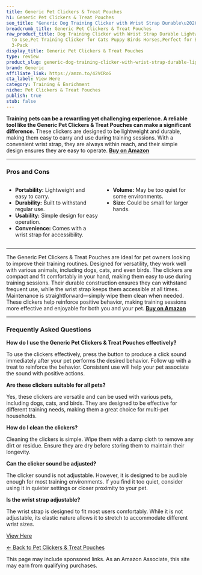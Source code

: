 ```yaml
---
title: Generic Pet Clickers & Treat Pouches
h1: Generic Pet Clickers & Treat Pouches
seo_title: "Generic Dog Training Clicker with Wrist Strap Durable\u2026"
breadcrumb_title: Generic Pet Clickers & Treat Pouches
raw_product_title: Dog Training Clicker with Wrist Strap Durable Lightweight Easy
  to Use,Pet Training Clicker for Cats Puppy Birds Horses,Perfect for Behavioral Training
  3-Pack
display_title: Generic Pet Clickers & Treat Pouches
type: review
product_slug: generic-dog-training-clicker-with-wrist-strap-durable-lightweight-easy-7799b1e2
brand: Generic
affiliate_link: https://amzn.to/42VCRoG
cta_label: View Here
category: Training & Enrichment
niche: Pet Clickers & Treat Pouches
publish: true
stub: false
---
```


<div id="intro" class="full-width">
  <p><strong>Training pets can be a rewarding yet challenging experience. A reliable tool like the Generic Pet Clickers & Treat Pouches can make a significant difference.</strong> These clickers are designed to be lightweight and durable, making them easy to carry and use during training sessions. With a convenient wrist strap, they are always within reach, and their simple design ensures they are easy to operate. <a href="https://amzn.to/42VCRoG" rel="nofollow sponsored noopener" target="_blank"><strong>Buy on Amazon</strong></a></p>
</div>

<hr />
<h3 id="pros-cons">Pros and Cons</h3>
<div class="pc-grid" style="display:grid;grid-template-columns:1fr 1fr;gap:16px;">
  <ul>
    <li><strong>Portability:</strong> Lightweight and easy to carry.</li>
    <li><strong>Durability:</strong> Built to withstand regular use.</li>
    <li><strong>Usability:</strong> Simple design for easy operation.</li>
    <li><strong>Convenience:</strong> Comes with a wrist strap for accessibility.</li>
  </ul>
  <ul>
    <li><strong>Volume:</strong> May be too quiet for some environments.</li>
    <li><strong>Size:</strong> Could be small for larger hands.</li>
  </ul>
</div>
<hr />

<div class="full-width">
  <p>The Generic Pet Clickers & Treat Pouches are ideal for pet owners looking to improve their training routines. Designed for versatility, they work well with various animals, including dogs, cats, and even birds. The clickers are compact and fit comfortably in your hand, making them easy to use during training sessions. Their durable construction ensures they can withstand frequent use, while the wrist strap keeps them accessible at all times. Maintenance is straightforward—simply wipe them clean when needed. These clickers help reinforce positive behavior, making training sessions more effective and enjoyable for both you and your pet. <a href="https://amzn.to/42VCRoG" rel="nofollow sponsored noopener" target="_blank"><strong>Buy on Amazon</strong></a></p>
</div>

<hr />
<h3 id="faqs">Frequently Asked Questions</h3>

<p><strong>How do I use the Generic Pet Clickers & Treat Pouches effectively?</strong></p>
<p>To use the clickers effectively, press the button to produce a click sound immediately after your pet performs the desired behavior. Follow up with a treat to reinforce the behavior. Consistent use will help your pet associate the sound with positive actions.</p>

<p><strong>Are these clickers suitable for all pets?</strong></p>
<p>Yes, these clickers are versatile and can be used with various pets, including dogs, cats, and birds. They are designed to be effective for different training needs, making them a great choice for multi-pet households.</p>

<p><strong>How do I clean the clickers?</strong></p>
<p>Cleaning the clickers is simple. Wipe them with a damp cloth to remove any dirt or residue. Ensure they are dry before storing them to maintain their longevity.</p>

<p><strong>Can the clicker sound be adjusted?</strong></p>
<p>The clicker sound is not adjustable. However, it is designed to be audible enough for most training environments. If you find it too quiet, consider using it in quieter settings or closer proximity to your pet.</p>

<p><strong>Is the wrist strap adjustable?</strong></p>
<p>The wrist strap is designed to fit most users comfortably. While it is not adjustable, its elastic nature allows it to stretch to accommodate different wrist sizes.</p>
<p><a class="btn" href="https://amzn.to/42VCRoG" target="_blank" rel="nofollow sponsored noopener">View Here</a></p>
<p><a href="/roundups/training-enrichment/pet-clickers-treat-pouches/">← Back to Pet Clickers & Treat Pouches</a></p>
<aside class="disclosure">This page may include sponsored links. As an Amazon Associate, this site may earn from qualifying purchases.</aside>
